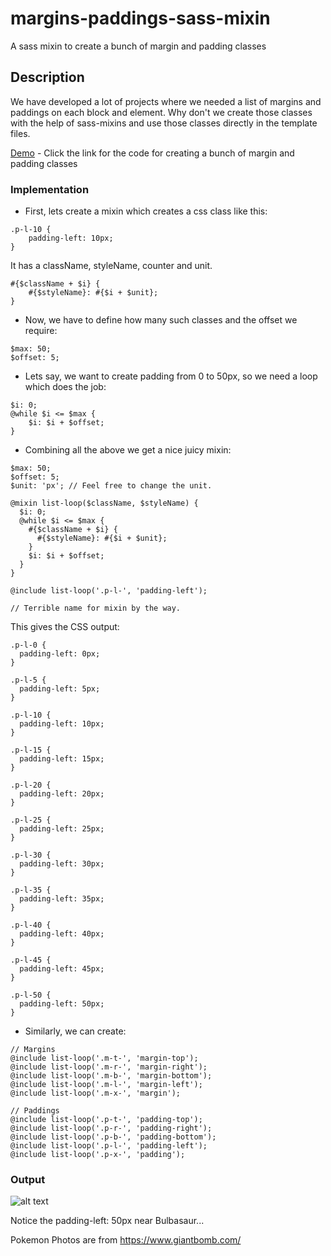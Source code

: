 # margins-paddings-sass-mixin
A sass mixin to create a bunch of margin and padding classes

## Description
We have developed a lot of projects where we needed a list of margins and paddings on each block and element. Why don't we create those classes with the help of sass-mixins and use those classes directly in the template files.

[Demo](https://plnkr.co/edit/6IndCd?p=preview) - Click the link for the code for creating a bunch of margin and padding classes 

### Implementation
* First, lets create a mixin which creates a css class like this:
```
.p-l-10 {
    padding-left: 10px;
}
```
It has a className, styleName, counter and unit.
```
#{$className + $i} { 
    #{$styleName}: #{$i + $unit};
}
```


* Now, we have to define how many such classes and the offset we require:
```
$max: 50;
$offset: 5;
```

* Lets say, we want to create padding from 0 to 50px, so we need a loop which does the job:
```
$i: 0;
@while $i <= $max {
    $i: $i + $offset;
}
```

* Combining all the above we get a nice juicy mixin:
```
$max: 50;
$offset: 5;
$unit: 'px'; // Feel free to change the unit.

@mixin list-loop($className, $styleName) {
  $i: 0;
  @while $i <= $max {
    #{$className + $i} { 
      #{$styleName}: #{$i + $unit};
    }
    $i: $i + $offset;
  }
}

@include list-loop('.p-l-', 'padding-left');

// Terrible name for mixin by the way.

```

This gives the CSS output:
```
.p-l-0 {
  padding-left: 0px;
}

.p-l-5 {
  padding-left: 5px;
}

.p-l-10 {
  padding-left: 10px;
}

.p-l-15 {
  padding-left: 15px;
}

.p-l-20 {
  padding-left: 20px;
}

.p-l-25 {
  padding-left: 25px;
}

.p-l-30 {
  padding-left: 30px;
}

.p-l-35 {
  padding-left: 35px;
}

.p-l-40 {
  padding-left: 40px;
}

.p-l-45 {
  padding-left: 45px;
}

.p-l-50 {
  padding-left: 50px;
}
```

* Similarly, we can create:
```
// Margins
@include list-loop('.m-t-', 'margin-top');
@include list-loop('.m-r-', 'margin-right');
@include list-loop('.m-b-', 'margin-bottom');
@include list-loop('.m-l-', 'margin-left');
@include list-loop('.m-x-', 'margin');

// Paddings
@include list-loop('.p-t-', 'padding-top');
@include list-loop('.p-r-', 'padding-right');
@include list-loop('.p-b-', 'padding-bottom');
@include list-loop('.p-l-', 'padding-left');
@include list-loop('.p-x-', 'padding');
```

### Output

![alt text](http://jerrythimothy.bigjapps.com/margins-paddings-sass-mixin/output.png)

Notice the padding-left: 50px near Bulbasaur...


Pokemon Photos are from https://www.giantbomb.com/